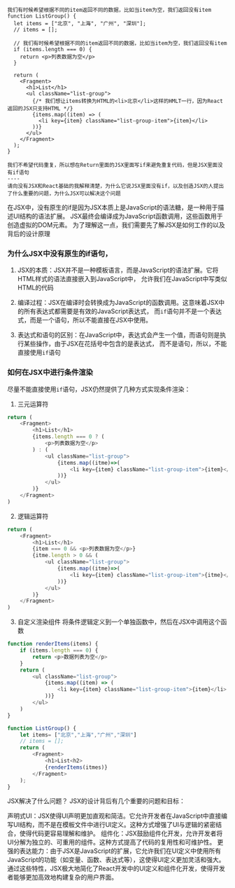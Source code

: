```
我们有时候希望根据不同的item返回不同的数据，比如当item为空，我们返回没有item
function ListGroup() {
  let items = ["北京", "上海", "广州", "深圳"];
  // items = [];

  // 我们有时候希望根据不同的item返回不同的数据，比如当item为空，我们返回没有item
  if (items.length === 0) {
    return <p>列表数据为空</p>
  }

  return (
    <Fragment>
      <h1>List</h1>
      <ul className="list-group">
        {/* 我们想让items转换为HTML的<li>北京</li>这样的HMLT一行，因为React返回的JSX只支持HTML */}
        {items.map((item) => (
          <li key={item} className="list-group-item">{item}</li>
        ))}
      </ul>
    </Fragment>
  );
}

我们不希望代码重复，所以想在Return里面的JSX里面写if来避免重复代码，但是JSX里面没有if语句
----
请向没有JSX和React基础的我解释清楚，为什么它说JSX里面没有if，以及创造JSX的人提出了什么重要的问题，为什么JSX可以解决这个问题
```

在JSX中，没有原生的if是因为JSX本质上是JavaScript的语法糖，是一种用于描述UI结构的语法扩展。
JSX最终会编译成为JavaScript函数调用，这些函数用于创造虚拟的DOM元素。
为了理解这一点，我们需要先了解JSX是如何工作的以及背后的设计原理

### 为什么JSX中没有原生的if语句，
1. JSX的本质：JSX并不是一种模板语言，而是JavaScript的语法扩展。它将HTML样式的语法直接嵌入到JavaScript中，
允许我们在JavaScript中写类似HTML的代码

2. 编译过程：JSX在编译时会转换成为JavaScript的函数调用。这意味着JSX中的所有表达式都需要是有效的JavaScript表达式，
而`if`语句并不是一个表达式，而是一个语句，所以不能直接在JSX中使用。

3. 表达式和语句的区别：在JavaScript中，表达式会产生一个值，而语句则是执行某些操作，由于JSX在花括号中包含的是表达式，
而不是语句，所以，不能直接使用`if`语句

### 如何在JSX中进行条件渲染
尽量不能直接使用`if`语句，JSX仍然提供了几种方式实现条件渲染：

1. 三元运算符
```TypeScript
return (
    <Fragment>
        <h1>List</h1>
        {items.length === 0 ? (
            <p>列表数据为空</p>
        ) : (
            <ul className="list-group">
                {items.map((itme)=>(
                    <li key={item} className="list-group-item">{item}</li>
                ))}
            </ul>
        )}
    </Fragment>
)
```

2. 逻辑运算符
```TypeScript
return (
    <Fragment>
        <h1>List</h1>
        {item === 0 && <p>列表数据为空</p>}
        {itme.length > 0 && (
            <ul className="list-group">
                {items.map((itme)=>(
                    <li key={item} className="list-group-item">{itme}</li>
                ))}
            </ul>
        )}
    </Fragment>
)
```

3. 自定义渲染组件
将条件逻辑定义到一个单独函数中，然后在JSX中调用这个函数

```TypeScript
function renderItems(items) {
    if (items.length === 0) {
        return <p>数据列表为空</p>
    }
    return (
        <ul className="list-group">
            {items.map((item) => (
                <li key={item} className="list-group-item">{item}</li>
            ))}
        </ul>
    )
}

function ListGroup() {
    let items= ["北京","上海","广州","深圳"]
    // items = [];
    return (
        <Fragment>
            <h1>List<h2>
            {renderItems(itmes)}
        </Fragment>
    );
}
```

JSX解决了什么问题？
JSX的设计背后有几个重要的问题和目标：

声明式UI：JSX使得UI声明更加直观和简洁。它允许开发者在JavaScript中直接编写UI结构，而不是在模板文件中进行UI定义。这种方式增强了UI与逻辑的紧密结合，使得代码更容易理解和维护。
组件化：JSX鼓励组件化开发，允许开发者将UI分解为独立的、可重用的组件。这种方式提高了代码的复用性和可维护性。
更强的表达能力：由于JSX是JavaScript的扩展，它允许我们在UI定义中使用所有JavaScript的功能（如变量、函数、表达式等），这使得UI定义更加灵活和强大。
通过这些特性，JSX极大地简化了React开发中的UI定义和组件化开发，使得开发者能够更加高效地构建复杂的用户界面。
